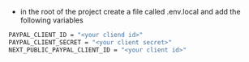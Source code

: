 
- in the root of the project create a file called .env.local and add the following variables
```bash
PAYPAL_CLIENT_ID = "<your cliend id>"
PAYPAL_CLIENT_SECRET = "<your client secret>"
NEXT_PUBLIC_PAYPAL_CLIENT_ID = "<your client id>"
```
